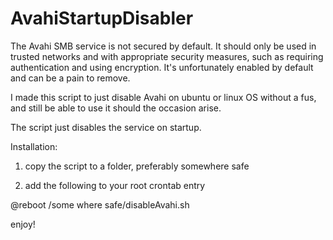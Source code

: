# AvahiStartupDisabler

The Avahi SMB service is not secured by default. It should only be used in trusted networks and with appropriate security measures, such as requiring authentication and using encryption. It's unfortunately enabled by default and can be a pain to remove.

I made this script to just disable Avahi on ubuntu or linux OS without a fus, and still be able to use it should the occasion arise. 

The script just disables the service on startup.

Installation:

1) copy the script to a folder, preferably somewhere safe

2) add the following to your root crontab entry

@reboot /some where safe/disableAvahi.sh

enjoy!
